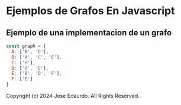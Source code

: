 # Ejemplos de Grafos En Javascript

## Ejemplo de una implementacion de un grafo

```Javascript
const graph = {
  A: ['B', 'D'],
  B: ['A', 'C', 'E'],
  C: ['B'],
  D: ['A', 'E'],
  E: ['B', 'D', 'F'],
  F: ['E']
}

```

Copyright (c) 2024 Jose Edaurdo. All Rights Reserved.
